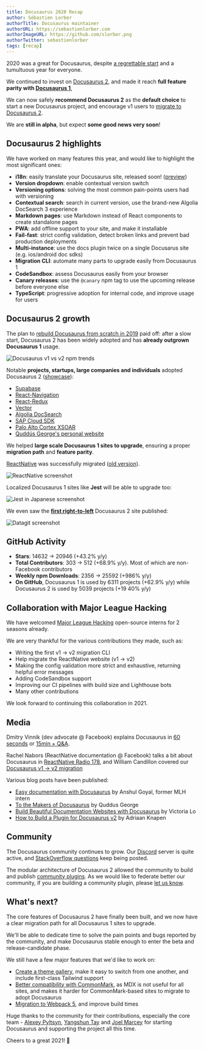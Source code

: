 ```yaml
---
title: Docusaurus 2020 Recap
author: Sébastien Lorber
authorTitle: Docusaurus maintainer
authorURL: https://sebastienlorber.com
authorImageURL: https://github.com/slorber.png
authorTwitter: sebastienlorber
tags: [recap]
---
```


2020 was a great for Docusaurus, despite [a regrettable start](https://docusaurus.io/blog/2020/01/07/tribute-to-endi) and a tumultuous year for everyone.

We continued to invest on [Docusaurus 2](https://v2.docusaurus.io/), and made it reach **full feature parity with [Docusaurus 1](https://docusaurus.io/)**,

We can now safely **recommend Docusaurus 2** as the **default choice** to start a new Docusaurus project, and encourage v1 users to [migrate to Docusaurus 2](https://v2.docusaurus.io/docs/migration).

We are **still in alpha**, but expect **some good news very soon**!

<!--truncate-->

## Docusaurus 2 highlights

We have worked on many features this year, and would like to highlight the most significant ones:

- **i18n**: easily translate your Docusaurus site, released soon! ([preview](https://github.com/facebook/docusaurus/pull/3325))
- **Version dropdown**: enable contextual version switch
- **Versioning options**: solving the most common pain-points users had with versioning
- **Contextual search**: search in current version, use the brand-new Algolia DocSearch 3 experience
- **Markdown pages**: use Markdown instead of React components to create standalone pages
- **PWA**: add offline support to your site, and make it installable
- **Fail-fast**: strict config validation, detect broken links and prevent bad production deployments
- **Multi-instance**: use the docs plugin twice on a single Docusarus site (e.g. ios/android doc sdks)
- **Migration CLI**: automate many parts to upgrade easily from Docusaurus 1
- **CodeSandbox**: assess Docusaurus easily from your browser
- **Canary releases**: use the `@canary` npm tag to use the upcoming release before everyone else
- **TypeScript**: progressive adoption for internal code, and improve usage for users

## Docusaurus 2 growth

The plan to [rebuild Docusaurus from scratch in 2019](https://docusaurus.io/blog/2019/12/30/docusaurus-2019-recap) paid off: after a slow start, Docusaurus 2 has been widely adopted and has **already outgrown Docusaurus 1** usage.

![Docusaurus v1 vs v2 npm trends](/img/blog/2020-recap/docusaurus-npm-trends.png)

Notable **projects, startups, large companies and individuals** adopted Docusaurus 2 ([showcase](https://v2.docusaurus.io/showcase)):

- [Supabase](https://supabase.io)
- [React-Navigation](https://reactnavigation.org)
- [React-Redux](https://react-redux.js.org/)
- [Vector](https://vector.dev)
- [Algolia DocSearch](https://docsearch.algolia.com)
- [SAP Cloud SDK](https://sap.github.io/cloud-sdk)
- [Palo Alto Cortex XSOAR](https://xsoar.pan.dev)
- [Quddús George's personal website](https://portfoliosaurus.now.sh)

We helped **large scale Docusaurus 1 sites to upgrade**, ensuring a proper **migration path** and **feature parity**.

[ReactNative](https://reactnative.dev/) was successfully migrated ([old version](http://archive.reactnative.dev/)).

![ReactNative screenshot](/img/blog/2020-recap/react-native-screenshot.png)

Localized Docusaurus 1 sites like **Jest** will be able to upgrade too:

![Jest in Japanese screenshot](/img/blog/2020-recap/jest-screenshot.png)

We even saw the **[first right-to-left](https://datagit.ir/)** Docusaurus 2 site published:

![Datagit screenshot](/img/blog/2020-recap/datagit-rtl-screenshot.png)

## GitHub Activity

- **Stars**: 14632 -> 20946 (+43.2% y/y)
- **Total Contributors**: 303 -> 512 (+68.9% y/y). Most of which are non-Facebook contributors
- **Weekly npm Downloads**: 2356 -> 25592 (+986% y/y)
- **On GitHub**, Docusaurus 1 is used by 6311 projects (+62.9% y/y) while Docusaurus 2 is used by 5039 projects (+19 40% y/y)

## Collaboration with Major League Hacking

We have welcomed [Major League Hacking](https://mlh.io/) open-source interns for 2 seasons already.

We are very thankful for the various contributions they made, such as:

- Writing the first v1 -> v2 migration CLI
- Help migrate the ReactNative website (v1 -> v2)
- Making the config validation more strict and exhaustive, returning helpful error messages
- Adding CodeSandbox support
- Improving our CI pipelines with build size and Lighthouse bots
- Many other contributions

We look forward to continuing this collaboration in 2021.

## Media

Dmitry Vinnik (dev advocate @ Facebook) explains Docusaurus in [60 seconds](https://www.youtube.com/watch?v=_An9EsKPhp0) or [15min + Q&A](https://www.youtube.com/watch?v=Yhyx7otSksg).

Rachel Nabors (ReactNative documentation @ Facebook) talks a bit about Docusaurus in [ReactNative Radio 178](https://reactnativeradio.com/episodes/178-documenting-react-native-with-rachel-nabors-gWxwySPl), and William Candillon covered our [Docusaurus v1 -> v2 migration](https://www.youtube.com/watch?v=-zhjq2ECKq4)

Various blog posts have been published:

- [Easy documentation with Docusaurus](https://blog.logrocket.com/easy-documentation-with-docusaurus/) by Anshul Goyal, former MLH intern
- [To the Makers of Docusaurus](https://portfoliosaurus.now.sh/blog/toTheMakers) by Quddus George
- [Build Beautiful Documentation Websites with Docusaurus](https://lo-victoria.com/build-beautiful-documentation-websites-with-docusaurus) by Victoria Lo
- [How to Build a Plugin for Docusaurus v2](https://aknapen.nl/blog/how-to-build-a-plugin-for-docusaurus-v2/) by Adriaan Knapen

## Community

The Docusaurus community continues to grow. Our [Discord](https://discord.gg/docusaurus) server is quite active, and [StackOverflow questions](https://stackoverflow.com/questions/tagged/docusaurus) keep being posted.

The modular architecture of Docusaurus 2 allowed the community to build and publish [community plugins](https://v2.docusaurus.io/community/resources#community-plugins-). As we would like to federate better our community, if you are building a community plugin, please [let us know](https://github.com/facebook/docusaurus/discussions/4025).

## What's next?

The core features of Docusaurus 2 have finally been built, and we now have a clear migration path for all Docusaurus 1 sites to upgrade.

We'll be able to dedicate time to solve the pain points and bugs reported by the community, and make Docusaurus stable enough to enter the beta and release-candidate phase.

We still have a few major features that we'd like to work on:

- [Create a theme gallery](https://github.com/facebook/docusaurus/issues/3522), make it easy to switch from one another, and include first-class Tailwind support
- [Better compatibility with CommonMark](https://github.com/facebook/docusaurus/issues/3018), as MDX is not useful for all sites, and makes it harder for CommonMark-based sites to migrate to adopt Docusaurus
- [Migration to Webpack 5](https://github.com/facebook/docusaurus/issues/4027), and improve build times

Huge thanks to the community for their contributions, especially the core team - [Alexey Pyltsyn](https://github.com/lex111), [Yangshun Tay](https://twitter.com/yangshunz) and [Joel Marcey](https://github.com/JoelMarcey) for starting Docusaurus and supporting the project all this time.

Cheers to a great 2021! 🎉
